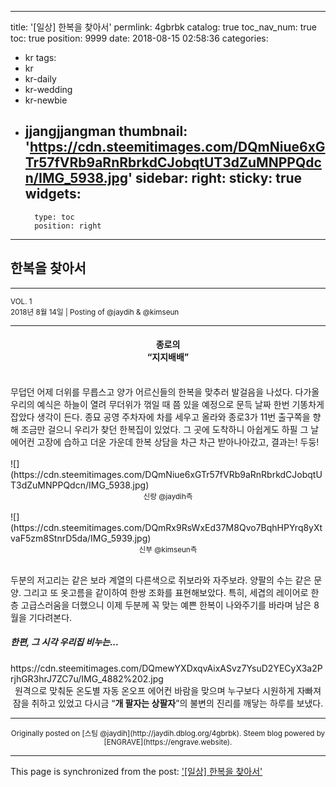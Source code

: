 
---
title: '[일상] 한복을 찾아서'
permlink: 4gbrbk
catalog: true
toc_nav_num: true
toc: true
position: 9999
date: 2018-08-15 02:58:36
categories:
- kr
tags:
- kr
- kr-daily
- kr-wedding
- kr-newbie
- jjangjjangman
thumbnail: 'https://cdn.steemitimages.com/DQmNiue6xGTr57fVRb9aRnRbrkdCJobqtUT3dZuMNPPQdcn/IMG_5938.jpg'
sidebar:
    right:
        sticky: true
widgets:
    -
        type: toc
        position: right
---


<h2>한복을 찾아서</h2>

---
<div class=pull-left><sub>VOL. 1</sub></div><div class=text-right><sub>2018년 8월 14일 | Posting of @jaydih & @kimseun</sub></div>

---

<div class=text-justify>
<div class=pull-left><h4><center>종로의<br><q>지지배배</q></center></h4></div><br>무덥던 어제 더위를 무릅스고 양가 어르신들의 한복을 맞추러 발걸음을 나섰다. 다가올 우리의 예식은 하늘이 열려 무더위가 꺾일 때 쯤 있을 예정으로 문득 날짜 한번 기똥차게 잡았다 생각이 든다. 종묘 공영 주차자에 차를 세우고 올라와 종로3가 11번 출구쪽을 향해 조금만 걸으니 우리가 찾던 한복집이 있었다. 그 곳에 도착하니 아쉽게도 하필 그 날 에어컨 고장에 습하고 더운 가운데 한복 상담을 차근 차근 받아나아갔고, 결과는! 두둥!
</div>
<br>
<div class="pull-left">
![](https://cdn.steemitimages.com/DQmNiue6xGTr57fVRb9aRnRbrkdCJobqtUT3dZuMNPPQdcn/IMG_5938.jpg)
<center><sub>신랑 @jaydih측</sub></center>
<br>
</div>


<div class="pull-right">
![](https://cdn.steemitimages.com/DQmRx9RsWxEd37M8Qvo7BqhHPYrq8yXtvaF5zm8StnrD5da/IMG_5939.jpg)
<center><sub>신부 @kimseun측</sub></center>
<br>
</div>

두분의 저고리는 같은 보라 계열의 다른색으로 쥐보라와 자주보라. 양팔의 수는 같은 문양. 그리고 또 옷고름을 같이하여 한쌍 조화를 표현해보았다. 특히, 세겹의 레이어로 한층 고급스러움을 더했으니 이제 두분께 꼭 맞는 예쁜 한복이 나와주기를 바라며 남은 8월을 기다려본다. 
<br>

<h5>한편, 그 시각 우리집 비누는...</h5>
<div class=text-justify>
<div class=pull-left>https://cdn.steemitimages.com/DQmewYXDxqvAixASvz7YsuD2YECyX3a2PrjhGR3hrJ7ZC7u/IMG_4882%202.jpg</div><center>원격으로 맞춰둔 온도별 자동 온오프 에어컨 바람을 맞으며 누구보다 시원하게 자빠져 잠을 취하고 있었고 다시금 <q><b>개 팔자는 상팔자</b></q>의 불변의 진리를 깨닿는 하루를 보냈다.</center>
</div>

***
<center><sup>Originally posted on [스팀 @jaydih](http://jaydih.dblog.org/4gbrbk). Steem blog powered by [ENGRAVE](https://engrave.website).</sup></center>

- - -

This page is synchronized from the post: ['[일상] 한복을 찾아서'](https://steemit.com/@jaydih/4gbrbk)
